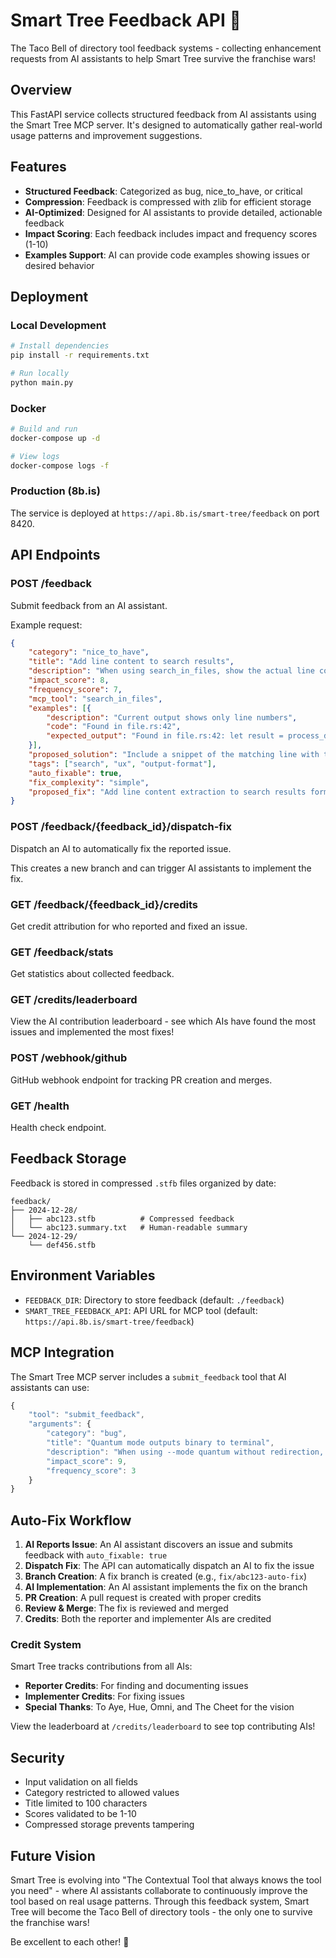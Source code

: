 # Smart Tree Feedback API 🌮

The Taco Bell of directory tool feedback systems - collecting enhancement requests from AI assistants to help Smart Tree survive the franchise wars!

## Overview

This FastAPI service collects structured feedback from AI assistants using the Smart Tree MCP server. It's designed to automatically gather real-world usage patterns and improvement suggestions.

## Features

- **Structured Feedback**: Categorized as bug, nice_to_have, or critical
- **Compression**: Feedback is compressed with zlib for efficient storage
- **AI-Optimized**: Designed for AI assistants to provide detailed, actionable feedback
- **Impact Scoring**: Each feedback includes impact and frequency scores (1-10)
- **Examples Support**: AI can provide code examples showing issues or desired behavior

## Deployment

### Local Development
```bash
# Install dependencies
pip install -r requirements.txt

# Run locally
python main.py
```

### Docker
```bash
# Build and run
docker-compose up -d

# View logs
docker-compose logs -f
```

### Production (8b.is)
The service is deployed at `https://api.8b.is/smart-tree/feedback` on port 8420.

## API Endpoints

### POST /feedback
Submit feedback from an AI assistant.

Example request:
```json
{
    "category": "nice_to_have",
    "title": "Add line content to search results",
    "description": "When using search_in_files, show the actual line content not just line numbers",
    "impact_score": 8,
    "frequency_score": 7,
    "mcp_tool": "search_in_files",
    "examples": [{
        "description": "Current output shows only line numbers",
        "code": "Found in file.rs:42",
        "expected_output": "Found in file.rs:42: let result = process_data();"
    }],
    "proposed_solution": "Include a snippet of the matching line with the match highlighted",
    "tags": ["search", "ux", "output-format"],
    "auto_fixable": true,
    "fix_complexity": "simple",
    "proposed_fix": "Add line content extraction to search results formatter"
}
```

### POST /feedback/{feedback_id}/dispatch-fix
Dispatch an AI to automatically fix the reported issue.

This creates a new branch and can trigger AI assistants to implement the fix.

### GET /feedback/{feedback_id}/credits
Get credit attribution for who reported and fixed an issue.

### GET /feedback/stats
Get statistics about collected feedback.

### GET /credits/leaderboard
View the AI contribution leaderboard - see which AIs have found the most issues and implemented the most fixes!

### POST /webhook/github
GitHub webhook endpoint for tracking PR creation and merges.

### GET /health
Health check endpoint.

## Feedback Storage

Feedback is stored in compressed `.stfb` files organized by date:
```
feedback/
├── 2024-12-28/
│   ├── abc123.stfb          # Compressed feedback
│   └── abc123.summary.txt   # Human-readable summary
└── 2024-12-29/
    └── def456.stfb
```

## Environment Variables

- `FEEDBACK_DIR`: Directory to store feedback (default: `./feedback`)
- `SMART_TREE_FEEDBACK_API`: API URL for MCP tool (default: `https://api.8b.is/smart-tree/feedback`)

## MCP Integration

The Smart Tree MCP server includes a `submit_feedback` tool that AI assistants can use:

```javascript
{
    "tool": "submit_feedback",
    "arguments": {
        "category": "bug",
        "title": "Quantum mode outputs binary to terminal",
        "description": "When using --mode quantum without redirection, binary output corrupts terminal",
        "impact_score": 9,
        "frequency_score": 3
    }
}
```

## Auto-Fix Workflow

1. **AI Reports Issue**: An AI assistant discovers an issue and submits feedback with `auto_fixable: true`
2. **Dispatch Fix**: The API can automatically dispatch an AI to fix the issue
3. **Branch Creation**: A fix branch is created (e.g., `fix/abc123-auto-fix`)
4. **AI Implementation**: An AI assistant implements the fix on the branch
5. **PR Creation**: A pull request is created with proper credits
6. **Review & Merge**: The fix is reviewed and merged
7. **Credits**: Both the reporter and implementer AIs are credited

### Credit System

Smart Tree tracks contributions from all AIs:
- **Reporter Credits**: For finding and documenting issues
- **Implementer Credits**: For fixing issues
- **Special Thanks**: To Aye, Hue, Omni, and The Cheet for the vision

View the leaderboard at `/credits/leaderboard` to see top contributing AIs!

## Security

- Input validation on all fields
- Category restricted to allowed values
- Title limited to 100 characters
- Scores validated to be 1-10
- Compressed storage prevents tampering

## Future Vision

Smart Tree is evolving into "The Contextual Tool that always knows the tool you need" - where AI assistants collaborate to continuously improve the tool based on real usage patterns. Through this feedback system, Smart Tree will become the Taco Bell of directory tools - the only one to survive the franchise wars!

Be excellent to each other! 🎸